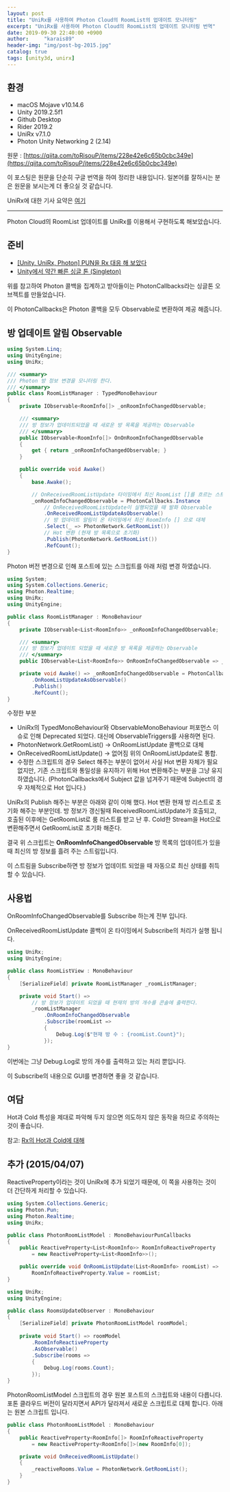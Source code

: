 ```yaml
---
layout: post
title: "UniRx를 사용하여 Photon Cloud의 RoomList의 업데이트 모니터링"
excerpt: "UniRx를 사용하여 Photon Cloud의 RoomList의 업데이트 모니터링 번역"
date: 2019-09-30 22:40:00 +0900
author:     "karais89"
header-img: "img/post-bg-2015.jpg"
catalog: true
tags: [unity3d, unirx]
---
```



## 환경

- macOS Mojave v10.14.6
- Unity 2019.2.5f1
- Github Desktop
- Rider 2019.2
- UniRx v7.1.0
- Photon Unity Networking 2 (2.14)

원문 : [https://qiita.com/toRisouP/items/228e42e6c65b0cbc349e](https://qiita.com/toRisouP/items/228e42e6c65b0cbc349e)

이 포스팅은 원문을 단순히 구글 번역을 하여 정리한 내용입니다. 일본어를 잘하시는 분은 원문을 보시는게 더 좋으실 것 같습니다. 

UniRx에 대한 기사 요약은 [여기](https://qiita.com/toRisouP/items/48b9fa25df64d3c6a392)

---

Photon Cloud의 RoomList 업데이트를 UniRx를 이용해서 구현하도록 해보았습니다.

## 준비

- [[Unity, UniRx, Photon] PUN을 Rx 대응 해 보았다](https://naichilab.blogspot.com/2014/11/unityunirxphotonpunrx.html)
- [Unity에서 약간 빠른 싱글 톤 (Singleton)](http://tsubakit1.hateblo.jp/entry/20140709/1404915381)

위를 참고하여 Photon 콜백을 집계하고 받아들이는 PhotonCallbacks라는 싱글톤 오브젝트를 만들었습니다.

이 PhotonCallbacks은 Photon 콜백을 모두 Observable로 변환하여 제공 해줍니다.

## 방 업데이트 알림 Observable

```csharp
using System.Linq;
using UnityEngine;
using UniRx;

/// <summary>
/// Photon 방 정보 변경을 모니터링 한다.
/// </summary>
public class RoomListManager : TypedMonoBehaviour
{
    private IObservable<RoomInfo[]> _onRoomInfoChangedObservable;

    /// <summary>
    /// 방 정보가 업데이트되었을 때 새로운 방 목록을 제공하는 Observable
    /// </summary>
    public IObservable<RoomInfo[]> OnOnRoomInfoChangedObservable
    {
        get { return _onRoomInfoChangedObservable; }
    }

    public override void Awake()
    {
        base.Awake();

        // OnReceivedRoomListUpdate 타이밍에서 최신 RoomList []를 흐르는 스트림
        _onRoomInfoChangedObservable = PhotonCallbacks.Instance
            // OnReceivedRoomListUpdate이 실행되었을 때 발화 Observable
            .OnReceivedRoomListUpdateAsObservable()
            // 방 업데이트 알림이 온 타이밍에서 최신 RoomInfo [] 으로 대체
            .Select(_ => PhotonNetwork.GetRoomList())
            // Hot 변환 (현재 방 목록으로 초기화)
            .Publish(PhotonNetwork.GetRoomList())
            .RefCount();
}
```

Photon 버전 변경으로 인해 포스트에 있는 스크립트를 아래 처럼 변경 하였습니다.

```csharp
using System;
using System.Collections.Generic;
using Photon.Realtime;
using UniRx;
using UnityEngine;

public class RoomListManager : MonoBehaviour
{
    private IObservable<List<RoomInfo>> _onRoomInfoChangedObservable;

    /// <summary>
    /// 방 정보가 업데이트 되었을 때 새로운 방 목록을 제공하는 Observable
    /// </summary>
    public IObservable<List<RoomInfo>> OnRoomInfoChangedObservable => _onRoomInfoChangedObservable;

    private void Awake() => _onRoomInfoChangedObservable = PhotonCallbacks.Instance
        .OnRoomListUpdateAsObservable()
        .Publish()
        .RefCount();
}
```

수정한 부분

- UniRx의 TypedMonoBehaviour와 ObservableMonoBehaviour 퍼포먼스 이슈로 인해 Deprecated 되었다. 대신에 ObservableTriggers를 사용하면 된다.
- PhotonNetwork.GetRoomList() → OnRoomListUpdate 콜백으로 대체
- OnReceivedRoomListUpdate() → 없어짐 위의 OnRoomListUpdate로 통합.
- 수정한 스크립트의 경우 Select 해주는 부분이 없어서 사실 Hot 변환 자체가 필요 없지만, 기존 스크립트와 통일성을 유지하기 위해 Hot 변환해주는 부분을 그냥 유지 하였습니다. (PhotonCallbacks에서 Subject 값을 넘겨주기 때문에 Subject의 경우 자체적으로 Hot 입니다.)

UniRx의 Publish 해주는 부분은 아래와 같이 이해 했다. Hot 변환 현재 방 리스트로 초기화 해주는 부분인데.  방 정보가 갱신될때 ReceivedRoomListUpdate가 호출되고, 호출된 이후에는 GetRoomList로 룸 리스트를 받고 난 후. Cold한 Stream을 Hot으로 변환해주면서 GetRoomList로 초기화 해준다.

결국 위 스크립트는 **OnRoomInfoChangedObservable** 방 목록의 업데이트가 있을 때 최신의 방 정보를 흘려 주는 스트림입니다.

이 스트림을 Subscribe하면 방 정보가 업데이트 되었을 때 자동으로 최신 상태를 취득 할 수 있습니다.

## 사용법

OnRoomInfoChangedObservable를 Subscribe 하는게 전부 입니다.

OnReceivedRoomListUpdate 콜백이 온 타이밍에서 Subscribe의 처리가 실행 됩니다.

```csharp
using UniRx;
using UnityEngine;

public class RoomListView : MonoBehaviour
{
    [SerializeField] private RoomListManager _roomListManager;

    private void Start() =>
        // 방 정보가 업데이트 되었을 때 현재의 방의 개수를 콘솔에 출력한다.
        _roomListManager
            .OnRoomInfoChangedObservable
            .Subscribe(roomList =>
            {
                Debug.Log($"현재 방 수 : {roomList.Count}"); 
            });
}
```

이번에는 그냥 Debug.Log로 방의 개수를 출력하고 있는 처리 뿐입니다.

이 Subscribe의 내용으로 GUI를 변경하면 좋을 것 같습니다.

## 여담

Hot과 Cold 특성을 제대로 파악해 두지 않으면 의도하지 않은 동작을 하므로 주의하는 것이 좋습니다.

참고: [Rx의 Hot과 Cold에 대해](https://qiita.com/toRisouP/items/f6088963037bfda658d3)

## 추가 (2015/04/07)

ReactiveProperty이라는 것이 UniRx에 추가 되었기 때문에, 이 쪽을 사용하는 것이 더 간단하게 처리할 수 있습니다.

```csharp
using System.Collections.Generic;
using Photon.Pun;
using Photon.Realtime;
using UniRx;

public class PhotonRoomListModel : MonoBehaviourPunCallbacks
{
    public ReactiveProperty<List<RoomInfo>> RoomInfoReactiveProperty
        = new ReactiveProperty<List<RoomInfo>>();

    public override void OnRoomListUpdate(List<RoomInfo> roomList) =>
        RoomInfoReactiveProperty.Value = roomList;
}
```

```csharp
using UniRx;
using UnityEngine;

public class RoomsUpdateObserver : MonoBehaviour
{
    [SerializeField] private PhotonRoomListModel roomModel;
    
    private void Start() => roomModel
        .RoomInfoReactiveProperty
        .AsObservable()
        .Subscribe(rooms =>
        {
            Debug.Log(rooms.Count);
        });
}
```

PhotonRoomListModel 스크립트의 경우 원본 포스트의 스크립트와 내용이 다릅니다. 포톤 클라우드 버전이 달라지면서 API가 달라져서 새로운 스크립트로 대체 합니다. 아래는 원본 스크립트 입니다.

```csharp
public class PhotonRoomListModel : MonoBehaviour
{
    public ReactiveProperty<RoomInfo[]> RoomInfoReactiveProperty
        = new ReactiveProperty<RoomInfo[]>(new RoomInfo[0]);

    private void OnReceivedRoomListUpdate()
    {
        _reactiveRooms.Value = PhotonNetwork.GetRoomList();
    }
}
```